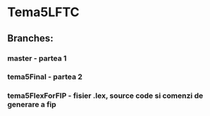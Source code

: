 # Tema5LFTC
## Branches:

### master - partea 1
### tema5Final - partea 2
### tema5FlexForFIP - fisier .lex, source code si comenzi de generare a fip
